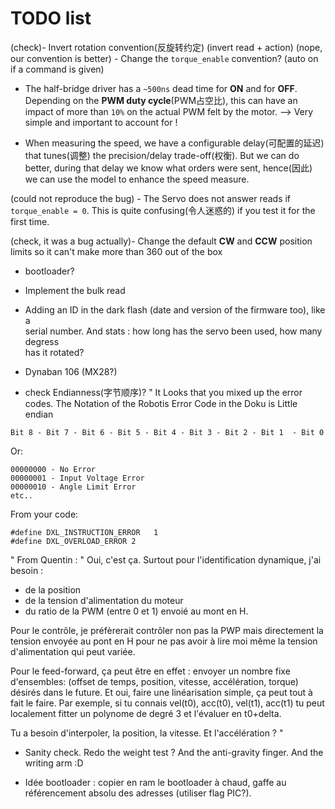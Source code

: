 # TODO list

(check)- Invert rotation convention(反旋转约定) (invert read + action) (nope, our convention is better) - Change the `torque_enable` convention? (auto on if a command is given)

- The half-bridge driver has a `~500ns` dead time for **ON** and for **OFF**. Depending on the **PWM duty cycle**(PWM占空比), this can have an impact of more than `10%` on the actual PWM felt by the motor. --> Very simple and important to account for !

- When measuring the speed, we have a configurable delay(可配置的延迟) that tunes(调整) the precision/delay trade-off(权衡). But we can do better, during that delay we know what orders were sent, hence(因此) we can use the model to enhance the speed measure.


(could not reproduce the bug) - The Servo does not answer reads if `torque_enable = 0`. This is quite confusing(令人迷惑的) if you test it for the first time.

(check, it was a bug actually)- Change the default **CW** and **CCW** position limits so it can't make more than 360 out of the box

- bootloader?
- Implement the bulk read
- Adding an ID in the dark flash (date and version of the firmware too), like a\
 serial number. And stats : how long has the servo been used, how many degress \
 has it rotated?
- Dynaban 106 (MX28?)

- check Endianness(字节顺序)?
"
It Looks that you mixed up the error codes. The Notation of the Robotis Error Code in the Doku is Little endian

`Bit 8 - Bit 7 - Bit 6 - Bit 5 - Bit 4 - Bit 3 - Bit 2 - Bit 1  - Bit 0`

Or:
```
00000000 - No Error
00000001 - Input Voltage Error
00000010 - Angle Limit Error
etc..
```

From your code:

```
#define DXL_INSTRUCTION_ERROR   1
#define DXL_OVERLOAD_ERROR 2
```

"
From Quentin :
"
Oui, c'est ça. Surtout pour l'identification dynamique, j'ai besoin :
- de la position
- de la tension d'alimentation du moteur
- du ratio de la PWM (entre 0 et 1) envoié au mont en H.

Pour le contrôle, je préfèrerait contrôler non pas la PWP mais directement la tension envoyée au pont en H pour ne pas avoir à lire moi même la tension d'alimentation qui peut variée.

Pour le feed-forward, ça peut être en effet : envoyer un nombre fixe d'ensembles: (offset de temps, position, vitesse, accélération, torque) désirés dans le future.
Et oui, faire une linéarisation simple, ça peut tout à fait le faire. Par exemple, si tu connais vel(t0), acc(t0), vel(t1), acc(t1) tu peut localement fitter un polynome de degré 3 et l'évaluer en t0+delta.

Tu a besoin d'interpoler, la position, la vitesse. Et l'accélération ?
"

- Sanity check. Redo the weight test ? And the anti-gravity finger. And the writing arm :D


- Idée bootloader : copier en ram le bootloader à chaud, gaffe au référencement absolu des adresses (utiliser flag PIC?).

